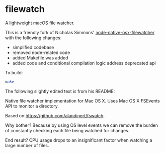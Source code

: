 # filewatch

A lightweight macOS file watcher.

This is a friendly fork of Nicholas Simmons' [node-native-osx-filewatcher](https://github.com/nsimmons/node-native-osx-filewatcher) with the following changes:

- simplified codebase
- removed node-related code
- added Makefile was added 
- added code and conditional compilation logic address deprecated api

To build:

```bash
make
```


The following slightly edited text is from his README:

Native file watcher implementation for Mac OS X. Uses Mac OS X FSEvents API to monitor a directory.

Based on https://github.com/alandipert/fswatch.

Why bother? Because by using OS level events we can remove the burden of constantly checking each file being watched for changes.

End result? CPU usage drops to an insignificant factor when watching a large number of files.
